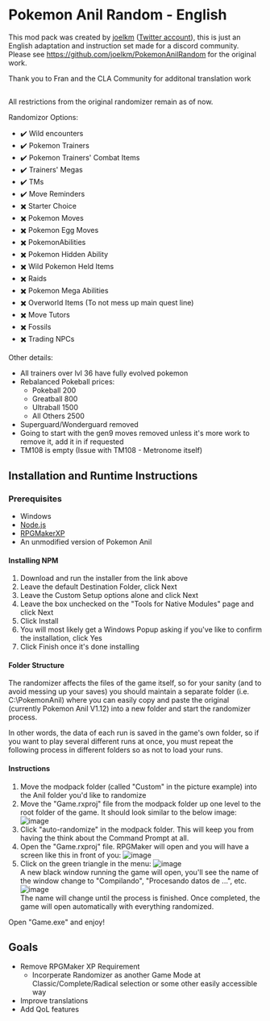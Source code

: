 # Pokemon Anil Random - English
This mod pack was created by [joelkm](https://github.com/joelkm) ([Twitter account](https://twitter.com/JoelMustDeploy)), this is just an English adaptation and instruction set made for a discord community. Please see https://github.com/joelkm/PokemonAnilRandom for the original work.

Thank you to Fran and the CLA Community for additonal translation work

## 
All restrictions from the original randomizer remain as of now.

Randomizor Options:
- ✔️ Wild encounters
- ✔️ Pokemon Trainers
- ✔️ Pokemon Trainers' Combat Items
- ✔️ Trainers' Megas
- ✔️ TMs
- ✔️ Move Reminders
- ✖️ Starter Choice
- ✖️ Pokemon Moves
- ✖️ Pokemon Egg Moves
- ✖️ PokemonAbilities
- ✖️ Pokemon Hidden Ability
- ✖️ Wild Pokemon Held Items
- ✖️ Raids
- ✖️ Pokemon Mega Abilities
- ✖️ Overworld Items (To not mess up main quest line)
- ✖️ Move Tutors
- ✖️ Fossils
- ✖️ Trading NPCs

Other details:
- All trainers over lvl 36 have fully evolved pokemon
- Rebalanced Pokeball prices:
    - Pokeball 200
    - Greatball 800
    - Ultraball 1500
    - All Others 2500
- Superguard/Wonderguard removed
- Going to start with the gen9 moves removed unless it's more work to remove it, add it in if requested
- TM108 is empty (Issue with TM108 - Metronome itself)

## Installation and Runtime Instructions

### Prerequisites
- Windows
- [Node.js](https://nodejs.org/en/download)
- [RPGMakerXP](https://store.steampowered.com/app/235900/RPG_Maker_XP/)
- An unmodified version of Pokemon Anil

#### Installing NPM
1. Download and run the installer from the link above
2. Leave the default Destination Folder, click Next
3. Leave the Custom Setup options alone and click Next
4. Leave the box unchecked on the "Tools for Native Modules" page  and click Next
5. Click Install
6. You will most likely get a Windows Popup asking if you've like to confirm the installation, click Yes
7. Click Finish once it's done installing

#### Folder Structure
The randomizer affects the files of the game itself, so for your sanity (and to avoid messing up your saves) you should maintain a separate folder (i.e. C:\PokemonAnil) where you can easily copy and paste the original (currently Pokemon Anil V1.12) into a new folder and start the randomizer process.

In other words, the data of each run is saved in the game's own folder, so if you want to play several different runs at once, you must repeat the following process in different folders so as not to load your runs.

#### Instructions
1. Move the modpack folder (called "Custom" in the picture example) into the Anil folder you'd like to randomize
2. Move the "Game.rxproj" file from the modpack folder up one level to the root folder of the game. It should look similar to the below image:
![image](https://github.com/joelkm/PokemonAnilModpack/assets/109240974/ce115dfc-ab56-4208-9180-831784965595)
3. Click "auto-randomize" in the modpack folder. This will keep you from having the think about the Command Prompt at all.   
8. Open the "Game.rxproj" file. RPGMaker will open and you will have a screen like this in front of you:
![image](https://github.com/joelkm/PokemonAnilModpack/assets/109240974/a3fff0d9-ccd4-42bd-86a5-e6fddde2577b)  
9. Click on the green triangle in the menu: 
![image](https://github.com/joelkm/PokemonAnilModpack/assets/109240974/b3d0d0be-ec3e-4b79-a300-74da60add3be)  
A new black window running the game will open, you'll see the name of the window change to "Compilando", "Procesando datos de ...", etc.
![image](https://github.com/joelkm/PokemonAnilModpack/assets/109240974/0cd9a957-7495-40ea-b24c-ebeef90996af)  
The name will change until the process is finished. Once completed, the game will open automatically with everything randomized.

Open "Game.exe" and enjoy!

## Goals
- Remove RPGMaker XP Requirement
  - Incorperate Randomizer as another Game Mode at Classic/Complete/Radical selection or some other easily accessible way
- Improve translations
- Add QoL features


